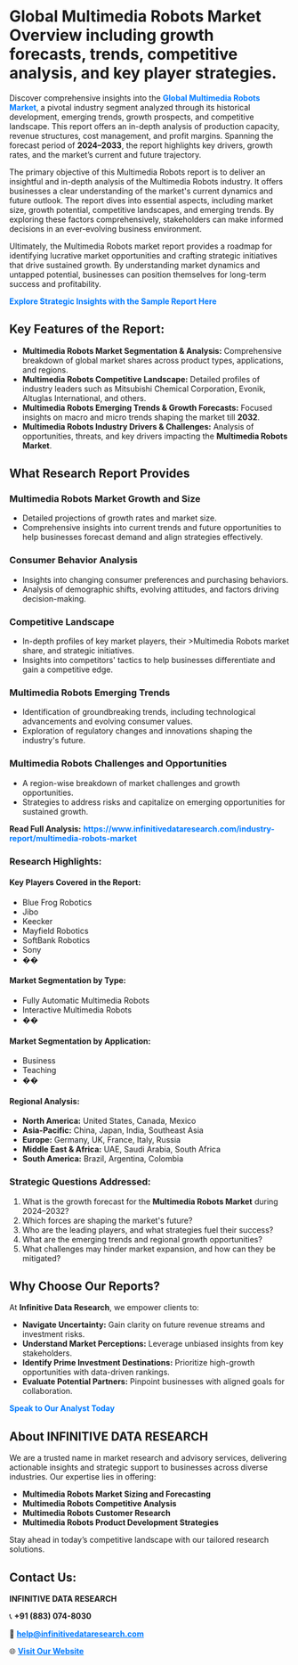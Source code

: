 <h1>Global Multimedia Robots Market Overview including growth forecasts, trends, competitive analysis, and key player strategies.</h1>
<p>
Discover comprehensive insights into the 
<a href="https://www.infinitivedataresearch.com/industry-report/multimedia-robots-market" rel="dofollow" style="color: #007BFF; text-decoration: none;"><strong>Global Multimedia Robots Market</strong></a>, a pivotal industry segment analyzed through its historical development, emerging trends, growth prospects, and competitive landscape. This report offers an in-depth analysis of production capacity, revenue structures, cost management, and profit margins. Spanning the forecast period of <strong>2024–2033</strong>, the report highlights key drivers, growth rates, and the market’s current and future trajectory.
</p>
<p>
The primary objective of this Multimedia Robots report is to deliver an insightful and in-depth analysis of the Multimedia Robots industry. It offers businesses a clear understanding of the market's current dynamics and future outlook. The report dives into essential aspects, including market size, growth potential, competitive landscapes, and emerging trends. By exploring these factors comprehensively, stakeholders can make informed decisions in an ever-evolving business environment.
</p>
<p>
Ultimately, the Multimedia Robots market report provides a roadmap for identifying lucrative market opportunities and crafting strategic initiatives that drive sustained growth. By understanding market dynamics and untapped potential, businesses can position themselves for long-term success and profitability.
</p>
<p>
<a href="https://www.infinitivedataresearch.com/request-sample/reportId=104818" style="color: #007BFF; text-decoration: none;"><strong>Explore Strategic Insights with the Sample Report Here</strong></a>
</p>

<h2>Key Features of the Report:</h2>
<ul>
<li><strong>Multimedia Robots Market Segmentation & Analysis:</strong> Comprehensive breakdown of global market shares across product types, applications, and regions.</li>
<li><strong>Multimedia Robots Competitive Landscape:</strong> Detailed profiles of industry leaders such as Mitsubishi Chemical Corporation, Evonik, Altuglas International, and others.</li>
<li><strong>Multimedia Robots Emerging Trends & Growth Forecasts:</strong> Focused insights on macro and micro trends shaping the market till <strong>2032</strong>.</li>
<li><strong>Multimedia Robots Industry Drivers & Challenges:</strong> Analysis of opportunities, threats, and key drivers impacting the <strong>Multimedia Robots Market</strong>.</li>
</ul>

<h2>What Research Report Provides</h2>
<h3>Multimedia Robots Market Growth and Size</h3>
<ul>
<li>Detailed projections of growth rates and market size.</li>
<li>Comprehensive insights into current trends and future opportunities to help businesses forecast demand and align strategies effectively.</li>
</ul>

<h3>Consumer Behavior Analysis</h3>
<ul>
<li>Insights into changing consumer preferences and purchasing behaviors.</li>
<li>Analysis of demographic shifts, evolving attitudes, and factors driving decision-making.</li>
</ul>

<h3>Competitive Landscape</h3>
<ul>
<li>In-depth profiles of key market players, their >Multimedia Robots market share, and strategic initiatives.</li>
<li>Insights into competitors' tactics to help businesses differentiate and gain a competitive edge.</li>
</ul>

<h3>Multimedia Robots Emerging Trends</h3>
<ul>
<li>Identification of groundbreaking trends, including technological advancements and evolving consumer values.</li>
<li>Exploration of regulatory changes and innovations shaping the industry's future.</li>
</ul>

<h3>Multimedia Robots Challenges and Opportunities</h3>
<ul>
<li>A region-wise breakdown of market challenges and growth opportunities.</li>
<li>Strategies to address risks and capitalize on emerging opportunities for sustained growth.</li>
</ul>
<p><strong>Read Full Analysis:</strong> <a href="https://www.infinitivedataresearch.com/industry-report/multimedia-robots-market" rel="dofollow" style="color: #007BFF; text-decoration: none;"><strong>https://www.infinitivedataresearch.com/industry-report/multimedia-robots-market</strong></a></p>
<h3>Research Highlights:</h3>
<h4>Key Players Covered in the Report:</h4>
<ul><li>Blue Frog Robotics</li><li>Jibo</li><li>Keecker</li><li>Mayfield Robotics</li><li>SoftBank Robotics</li><li>Sony</li><li>��</li></ul>
<h4>Market Segmentation by Type:</h4>
<ul><li>Fully Automatic Multimedia Robots</li><li>Interactive Multimedia Robots</li><li>��</li></ul>
<h4>Market Segmentation by Application:</h4>
<ul><li>Business</li><li>Teaching</li><li>��</li></ul>

<h4>Regional Analysis:</h4>
<ul>
<li><strong>North America:</strong> United States, Canada, Mexico</li>
<li><strong>Asia-Pacific:</strong> China, Japan, India, Southeast Asia</li>
<li><strong>Europe:</strong> Germany, UK, France, Italy, Russia</li>
<li><strong>Middle East & Africa:</strong> UAE, Saudi Arabia, South Africa</li>
<li><strong>South America:</strong> Brazil, Argentina, Colombia</li>
</ul>

<h3>Strategic Questions Addressed:</h3>
<ol>
<li>What is the growth forecast for the <strong>Multimedia Robots Market</strong> during 2024–2032?</li>
<li>Which forces are shaping the market's future?</li>
<li>Who are the leading players, and what strategies fuel their success?</li>
<li>What are the emerging trends and regional growth opportunities?</li>
<li>What challenges may hinder market expansion, and how can they be mitigated?</li>
</ol>

<h2>Why Choose Our Reports?</h2>
<p>At <strong>Infinitive Data Research</strong>, we empower clients to:</p>
<ul>
<li><strong>Navigate Uncertainty:</strong> Gain clarity on future revenue streams and investment risks.</li>
<li><strong>Understand Market Perceptions:</strong> Leverage unbiased insights from key stakeholders.</li>
<li><strong>Identify Prime Investment Destinations:</strong> Prioritize high-growth opportunities with data-driven rankings.</li>
<li><strong>Evaluate Potential Partners:</strong> Pinpoint businesses with aligned goals for collaboration.</li>
</ul>
<p><a href="https://www.infinitivedataresearch.com/industry-report/multimedia-robots-market" rel="dofollow" style="color: #007BFF; text-decoration: none;"><strong>Speak to Our Analyst Today</strong></a></p>

<h2>About INFINITIVE DATA RESEARCH</h2>
<p>We are a trusted name in market research and advisory services, delivering actionable insights and strategic support to businesses across diverse industries. Our expertise lies in offering:</p>
<ul>
<li><strong>Multimedia Robots Market Sizing and Forecasting</strong></li>
<li><strong>Multimedia Robots Competitive Analysis</strong></li>
<li><strong>Multimedia Robots Customer Research</strong></li>
<li><strong>Multimedia Robots Product Development Strategies</strong></li>
</ul>
<p>Stay ahead in today’s competitive landscape with our tailored research solutions.</p>

<h2>Contact Us:</h2>
<p><strong>INFINITIVE DATA RESEARCH</strong></p>
<p>📞 <strong>+91 (883) 074-8030</strong></p>
<p>📧 <strong><a href="mailto:help@infinitivedataresearch.com" style="color: #007BFF;">help@infinitivedataresearch.com</a></strong></p>
<p>🌐 <strong><a href="https://www.infinitivedataresearch.com" rel="dofollow" style="color: #007BFF;">Visit Our Website</a></strong></p>